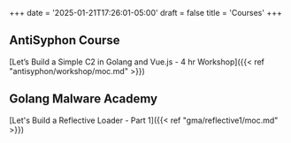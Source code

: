 +++
date = '2025-01-21T17:26:01-05:00'
draft = false
title = 'Courses'
+++
## AntiSyphon Course
[Let’s Build a Simple C2 in Golang and Vue.js - 4 hr Workshop]({{< ref "antisyphon/workshop/moc.md" >}})

## Golang Malware Academy
[Let's Build a Reflective Loader - Part 1]({{< ref "gma/reflective1/moc.md" >}})
